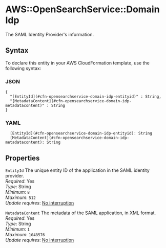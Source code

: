 # AWS::OpenSearchService::Domain Idp<a name="aws-properties-opensearchservice-domain-idp"></a>

The SAML Identity Provider's information\.

## Syntax<a name="aws-properties-opensearchservice-domain-idp-syntax"></a>

To declare this entity in your AWS CloudFormation template, use the following syntax:

### JSON<a name="aws-properties-opensearchservice-domain-idp-syntax.json"></a>

```
{
  "[EntityId](#cfn-opensearchservice-domain-idp-entityid)" : String,
  "[MetadataContent](#cfn-opensearchservice-domain-idp-metadatacontent)" : String
}
```

### YAML<a name="aws-properties-opensearchservice-domain-idp-syntax.yaml"></a>

```
  [EntityId](#cfn-opensearchservice-domain-idp-entityid): String
  [MetadataContent](#cfn-opensearchservice-domain-idp-metadatacontent): String
```

## Properties<a name="aws-properties-opensearchservice-domain-idp-properties"></a>

`EntityId` <a name="cfn-opensearchservice-domain-idp-entityid"></a>
The unique entity ID of the application in the SAML identity provider\.  
_Required_: Yes  
_Type_: String  
_Minimum_: `8`  
_Maximum_: `512`  
_Update requires_: [No interruption](https://docs.aws.amazon.com/AWSCloudFormation/latest/UserGuide/using-cfn-updating-stacks-update-behaviors.html#update-no-interrupt)

`MetadataContent` <a name="cfn-opensearchservice-domain-idp-metadatacontent"></a>
The metadata of the SAML application, in XML format\.  
_Required_: Yes  
_Type_: String  
_Minimum_: `1`  
_Maximum_: `1048576`  
_Update requires_: [No interruption](https://docs.aws.amazon.com/AWSCloudFormation/latest/UserGuide/using-cfn-updating-stacks-update-behaviors.html#update-no-interrupt)
